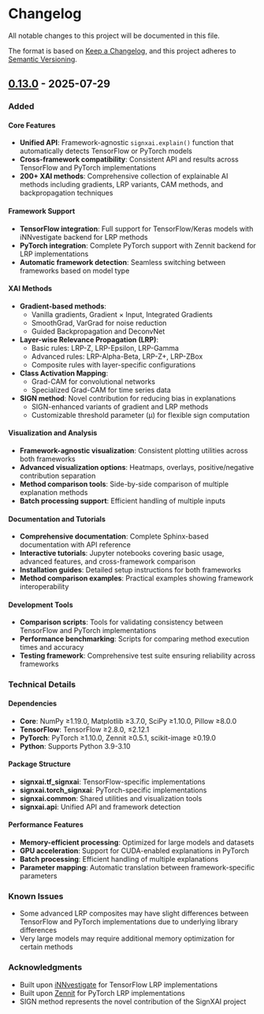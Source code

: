 # Changelog

All notable changes to this project will be documented in this file.

The format is based on [Keep a Changelog](https://keepachangelog.com/en/1.0.0/),
and this project adheres to [Semantic Versioning](https://semver.org/spec/v2.0.0.html).

## [0.13.0] - 2025-07-29

### Added

#### Core Features
- **Unified API**: Framework-agnostic `signxai.explain()` function that automatically detects TensorFlow or PyTorch models
- **Cross-framework compatibility**: Consistent API and results across TensorFlow and PyTorch implementations
- **200+ XAI methods**: Comprehensive collection of explainable AI methods including gradients, LRP variants, CAM methods, and backpropagation techniques

#### Framework Support
- **TensorFlow integration**: Full support for TensorFlow/Keras models with iNNvestigate backend for LRP methods
- **PyTorch integration**: Complete PyTorch support with Zennit backend for LRP implementations
- **Automatic framework detection**: Seamless switching between frameworks based on model type

#### XAI Methods
- **Gradient-based methods**: 
  - Vanilla gradients, Gradient × Input, Integrated Gradients
  - SmoothGrad, VarGrad for noise reduction
  - Guided Backpropagation and DeconvNet
- **Layer-wise Relevance Propagation (LRP)**:
  - Basic rules: LRP-Z, LRP-Epsilon, LRP-Gamma
  - Advanced rules: LRP-Alpha-Beta, LRP-Z+, LRP-ZBox
  - Composite rules with layer-specific configurations
- **Class Activation Mapping**:
  - Grad-CAM for convolutional networks
  - Specialized Grad-CAM for time series data
- **SIGN method**: Novel contribution for reducing bias in explanations
  - SIGN-enhanced variants of gradient and LRP methods
  - Customizable threshold parameter (μ) for flexible sign computation

#### Visualization and Analysis
- **Framework-agnostic visualization**: Consistent plotting utilities across both frameworks
- **Advanced visualization options**: Heatmaps, overlays, positive/negative contribution separation
- **Method comparison tools**: Side-by-side comparison of multiple explanation methods
- **Batch processing support**: Efficient handling of multiple inputs

#### Documentation and Tutorials
- **Comprehensive documentation**: Complete Sphinx-based documentation with API reference
- **Interactive tutorials**: Jupyter notebooks covering basic usage, advanced features, and cross-framework comparison
- **Installation guides**: Detailed setup instructions for both frameworks
- **Method comparison examples**: Practical examples showing framework interoperability

#### Development Tools
- **Comparison scripts**: Tools for validating consistency between TensorFlow and PyTorch implementations
- **Performance benchmarking**: Scripts for comparing method execution times and accuracy
- **Testing framework**: Comprehensive test suite ensuring reliability across frameworks

### Technical Details

#### Dependencies
- **Core**: NumPy ≥1.19.0, Matplotlib ≥3.7.0, SciPy ≥1.10.0, Pillow ≥8.0.0
- **TensorFlow**: TensorFlow ≥2.8.0, ≤2.12.1
- **PyTorch**: PyTorch ≥1.10.0, Zennit ≥0.5.1, scikit-image ≥0.19.0
- **Python**: Supports Python 3.9-3.10

#### Package Structure
- **signxai.tf_signxai**: TensorFlow-specific implementations
- **signxai.torch_signxai**: PyTorch-specific implementations  
- **signxai.common**: Shared utilities and visualization tools
- **signxai.api**: Unified API and framework detection

#### Performance Features
- **Memory-efficient processing**: Optimized for large models and datasets
- **GPU acceleration**: Support for CUDA-enabled explanations in PyTorch
- **Batch processing**: Efficient handling of multiple explanations
- **Parameter mapping**: Automatic translation between framework-specific parameters

### Known Issues
- Some advanced LRP composites may have slight differences between TensorFlow and PyTorch implementations due to underlying library differences
- Very large models may require additional memory optimization for certain methods

### Acknowledgments
- Built upon [iNNvestigate](https://github.com/albermax/innvestigate) for TensorFlow LRP implementations
- Built upon [Zennit](https://github.com/chr5tphr/zennit) for PyTorch LRP implementations
- SIGN method represents the novel contribution of the SignXAI project

[0.13.0]: https://github.com/IRISlaboratory/signxai2/blob/main/CHANGELOG.md